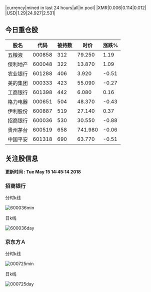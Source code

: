 |currency|mined in last 24 hours|all|in pool|
|XMR|0.006|0.114|0.012|
|USD|1.29|24.927|2.531|

## 今日重仓股 

|股名|代码|被持数|时价|涨跌%|
|---|---|---|---|---|
|五粮液|000858|312|79.250|1.19|
|保利地产|600048|322|13.870|1.09|
|农业银行|601288|406|3.920|-0.51|
|美的集团|000333|423|55.090|-0.27|
|工商银行|601398|442|6.080|0.16|
|格力电器|000651|504|48.370|-0.43|
|伊利股份|600887|519|27.140|0.37|
|招商银行|600036|530|30.550|-0.88|
|贵州茅台|600519|658|741.980|-0.06|
|中国平安|601318|690|63.770|-0.51|

## 关注股信息
**更新时间 : Tue May 15 14:45:14 2018**
### 招商银行 
分时k线

![600036min](http://image.sinajs.cn/newchart/min/n/sh600036.gif)

日k线

![600036day](http://image.sinajs.cn/newchart/daily/n/sh600036.gif)

### 京东方Ａ 
分时k线

![000725min](http://image.sinajs.cn/newchart/min/n/sz000725.gif)

日k线

![000725day](http://image.sinajs.cn/newchart/daily/n/sz000725.gif)
